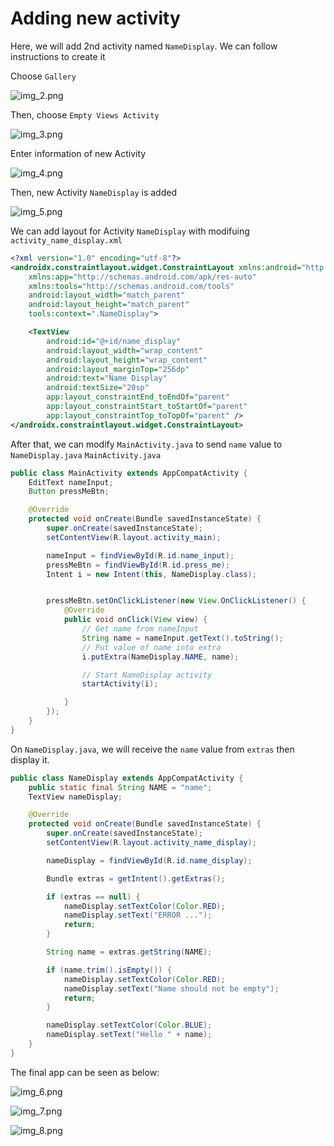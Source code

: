 # Adding new activity

Here, we will add 2nd activity named `NameDisplay`. We can follow instructions to create it

Choose `Gallery`

![img_2.png](img_2.png)

Then, choose `Empty Views Activity`

![img_3.png](img_3.png)

Enter information of new Activity

![img_4.png](img_4.png)

Then, new Activity `NameDisplay` is added

![img_5.png](img_5.png)

We can add layout for Activity `NameDisplay` with modifuing `activity_name_display.xml`


```xml
<?xml version="1.0" encoding="utf-8"?>
<androidx.constraintlayout.widget.ConstraintLayout xmlns:android="http://schemas.android.com/apk/res/android"
    xmlns:app="http://schemas.android.com/apk/res-auto"
    xmlns:tools="http://schemas.android.com/tools"
    android:layout_width="match_parent"
    android:layout_height="match_parent"
    tools:context=".NameDisplay">

    <TextView
        android:id="@+id/name_display"
        android:layout_width="wrap_content"
        android:layout_height="wrap_content"
        android:layout_marginTop="256dp"
        android:text="Name Display"
        android:textSize="20sp"
        app:layout_constraintEnd_toEndOf="parent"
        app:layout_constraintStart_toStartOf="parent"
        app:layout_constraintTop_toTopOf="parent" />
</androidx.constraintlayout.widget.ConstraintLayout>
```

After that, we can modify `MainActivity.java` to send `name` value to `NameDisplay.java`
`MainActivity.java`
```java
public class MainActivity extends AppCompatActivity {
    EditText nameInput;
    Button pressMeBtn;

    @Override
    protected void onCreate(Bundle savedInstanceState) {
        super.onCreate(savedInstanceState);
        setContentView(R.layout.activity_main);

        nameInput = findViewById(R.id.name_input);
        pressMeBtn = findViewById(R.id.press_me);
        Intent i = new Intent(this, NameDisplay.class);


        pressMeBtn.setOnClickListener(new View.OnClickListener() {
            @Override
            public void onClick(View view) {
                // Get name from nameInput
                String name = nameInput.getText().toString();
                // Put value of name into extra
                i.putExtra(NameDisplay.NAME, name);

                // Start NameDisplay activity
                startActivity(i);

            }
        });
    }
}
```

On `NameDisplay.java`, we will receive the `name` value from `extras` then display it. 

```java
public class NameDisplay extends AppCompatActivity {
    public static final String NAME = "name";
    TextView nameDisplay;

    @Override
    protected void onCreate(Bundle savedInstanceState) {
        super.onCreate(savedInstanceState);
        setContentView(R.layout.activity_name_display);

        nameDisplay = findViewById(R.id.name_display);

        Bundle extras = getIntent().getExtras();

        if (extras == null) {
            nameDisplay.setTextColor(Color.RED);
            nameDisplay.setText("ERROR ...");
            return;
        }

        String name = extras.getString(NAME);

        if (name.trim().isEmpty()) {
            nameDisplay.setTextColor(Color.RED);
            nameDisplay.setText("Name should not be empty");
            return;
        }

        nameDisplay.setTextColor(Color.BLUE);
        nameDisplay.setText("Hello " + name);
    }
}
```

The final app can be seen as below:

![img_6.png](img_6.png)

![img_7.png](img_7.png)

![img_8.png](img_8.png)